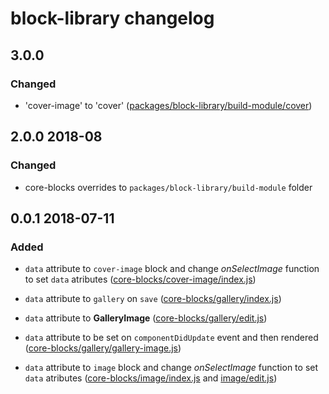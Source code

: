 # block-library changelog

## 3.0.0

### Changed

- 'cover-image' to 'cover' ([packages/block-library/build-module/cover](https://github.com/front/gutenberg-js/blob/v3.0.0/src/js/gutenberg-overrides/packages/block-library/build-module/cover))

## 2.0.0 2018-08

### Changed

- core-blocks overrides to `packages/block-library/build-module` folder

## 0.0.1 2018-07-11

### Added

- `data` attribute to `cover-image` block and change *onSelectImage* function to set `data` atributes ([core-blocks/cover-image/index.js](https://github.com/front/gutenberg-js/blob/v0.0.1/src/js/gutenberg-overrides/cover-image/index.js))

- `data` attribute to `gallery` on `save` ([core-blocks/gallery/index.js](https://github.com/front/gutenberg-js/blob/v0.0.1/src/js/gutenberg-overrides/core-blocks/gallery/index.js))

- `data` attribute to **GalleryImage** ([core-blocks/gallery/edit.js](https://github.com/front/gutenberg-js/blob/v0.0.1/src/js/gutenberg-overrides/core-blocks/gallery/edit.js))

- `data` attribute to be set on `componentDidUpdate` event and then rendered ([core-blocks/gallery/gallery-image.js](https://github.com/front/gutenberg-js/blob/v0.0.1/src/js/gutenberg-overrides/core-blocks/gallery/gallery-image.js))

- `data` attribute to `image` block and change *onSelectImage* function to set `data` atributes ([core-blocks/image/index.js](https://github.com/front/gutenberg-js/blob/v0.0.1/src/js/gutenberg-overrides/core-blocks/image/edit.js) and [image/edit.js](https://github.com/front/gutenberg-js/blob/v0.0.1/src/js/gutenberg-overrides/core-blocks/image/edit.js))
